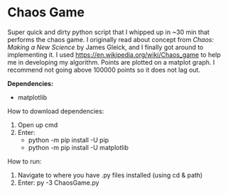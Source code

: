 # Chaos Game
Super quick and dirty python script that I whipped up in ~30 min that performs the chaos game. I originally read about concept from *Chaos: Making a New Science* by James Gleick, and I finally got around to implementing it. I used https://en.wikipedia.org/wiki/Chaos_game to help me in developing my algorithm. Points are plotted on a matplot graph. I recommend not going above 100000 points so it does not lag out.

**Dependencies:**
- matplotlib

How to download dependencies:
1. Open up cmd
2. Enter:
      - python -m pip install -U pip
      - python -m pip install -U matplotlib

How to run:
1. Navigate to where you have .py files installed (using cd & path)
2. Enter: py -3 ChaosGame.py
